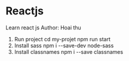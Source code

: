 # Reactjs
Learn react js
Author: Hoai thu
1. Run project
cd my-projet
npm run start
2. Install sass
npm i --save-dev node-sass
3. Install classnames
npm i --save classnames
